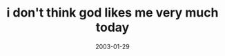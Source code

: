 ---
layout: base.njk
title : 'i don&#39;t think god likes me very much today' 
view_title : 'i don&#39;t think god likes me very much today' 
year : '2003' 
date : '2003-01-29' 
img_file : '/drawing/idontthinkgodlikesmevery.png' 
html_file : 'idonthinkgodlikesmevery' 
next_html : 'couldyoudrawapictureofbrit.html' 
year_order : '22' 
permalink : "title/{{html_file}}.html"
---